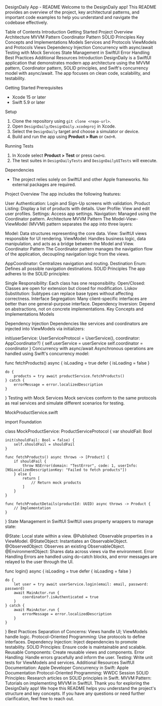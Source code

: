 DesignDaily App - README
Welcome to the DesignDaily app! This README provides an overview of the project, key architectural patterns, and important code examples to help you understand and navigate the codebase effectively.

Table of Contents
Introduction
Getting Started
Project Overview
Architecture
MVVM Pattern
Coordinator Pattern
SOLID Principles
Key Concepts and Implementations
Models
Services and Protocols
ViewModels and Protocols
Views
Dependency Injection
Concurrency with async/await
Testing with Mock Services
State Management in SwiftUI
Error Handling
Best Practices
Additional Resources
Introduction
DesignDaily is a SwiftUI application that demonstrates modern app architecture using the MVVM pattern, Coordinator pattern, SOLID principles, and Swift's concurrency model with async/await. The app focuses on clean code, scalability, and testability.

Getting Started
Prerequisites
 - Xcode 15 or later
 - Swift 5.9 or later

Setup
 1. Clone the repository using `git clone <repo-url>`.
 2. Open `DesignDaily/DesignDaily.xcodeproj` in Xcode.
 3. Select the `DesignDaily` target and choose a simulator or device.
 4. Build and run the app using **Product > Run** or `Cmd+R`.

Running Tests
 1. In Xcode select **Product > Test** or press `Cmd+U`.
 2. The test suites in `DesignDailyTests` and `DesignDailyUITests` will execute.

Dependencies
  - The project relies solely on SwiftUI and other Apple frameworks. No external packages are required.

Project Overview
The app includes the following features:

User Authentication: Login and Sign-Up screens with validation.
Product Listing: Display a list of products with details.
User Profile: View and edit user profiles.
Settings: Access app settings.
Navigation: Managed using the Coordinator pattern.
Architecture
MVVM Pattern
The Model-View-ViewModel (MVVM) pattern separates the app into three layers:

Model: Data structures representing the core data.
View: SwiftUI views responsible for UI rendering.
ViewModel: Handles business logic, data manipulation, and acts as a bridge between the Model and View.
Coordinator Pattern
The Coordinator pattern manages the navigation flow of the application, decoupling navigation logic from the views.

AppCoordinator: Centralizes navigation and routing.
Destination Enum: Defines all possible navigation destinations.
SOLID Principles
The app adheres to the SOLID principles:

Single Responsibility: Each class has one responsibility.
Open/Closed: Classes are open for extension but closed for modification.
Liskov Substitution: Subtypes can replace base types without affecting correctness.
Interface Segregation: Many client-specific interfaces are better than one general-purpose interface.
Dependency Inversion: Depend on abstractions, not on concrete implementations.
Key Concepts and Implementations
Models

Dependency Injection
Dependencies like services and coordinators are injected into ViewModels via initializers:

init(userService: UserServiceProtocol = UserService(), coordinator: AppCoordinator?) {
    self.userService = userService
    self.coordinator = coordinator
}
Concurrency with async/await
Asynchronous operations are handled using Swift's concurrency model:

func fetchProducts() async {
    isLoading = true
    defer { isLoading = false }
    
    do {
        products = try await productService.fetchProducts()
    } catch {
        errorMessage = error.localizedDescription
    }
}
Testing with Mock Services
Mock services conform to the same protocols as real services and simulate different scenarios for testing.

MockProductService.swift

import Foundation

class MockProductService: ProductServiceProtocol {
    var shouldFail: Bool

    init(shouldFail: Bool = false) {
        self.shouldFail = shouldFail
    }

    func fetchProducts() async throws -> [Product] {
        if shouldFail {
            throw NSError(domain: "TestError", code: 1, userInfo: [NSLocalizedDescriptionKey: "Failed to fetch products"])
        } else {
            return [
                // Return mock products
            ]
        }
    }

    func fetchProductDetails(productId: UUID) async throws -> Product {
        // Implementation
    }
}
State Management in SwiftUI
SwiftUI uses property wrappers to manage state:

@State: Local state within a view.
@Published: Observable properties in a ViewModel.
@StateObject: Instantiates an ObservableObject.
@ObservedObject: Observes an existing ObservableObject.
@EnvironmentObject: Shares data across views via the environment.
Error Handling
Errors are handled using do-catch blocks, and error messages are relayed to the user through the UI.

func login() async {
    isLoading = true
    defer { isLoading = false }
    
    do {
        let user = try await userService.login(email: email, password: password)
        await MainActor.run {
            coordinator?.isAuthenticated = true
        }
    } catch {
        await MainActor.run {
            errorMessage = error.localizedDescription
        }
    }
}
Best Practices
Separation of Concerns: Views handle UI; ViewModels handle logic.
Protocol-Oriented Programming: Use protocols to define interfaces.
Dependency Injection: Inject dependencies to promote testability.
SOLID Principles: Ensure code is maintainable and scalable.
Reusable Components: Create reusable views and components.
Error Handling: Handle errors gracefully and inform the user.
Testing: Write unit tests for ViewModels and services.
Additional Resources
SwiftUI Documentation: Apple Developer
Concurrency in Swift: Apple Documentation
Protocol-Oriented Programming: WWDC Session
SOLID Principles: Research articles on SOLID principles in Swift.
MVVM Pattern: Tutorials on implementing MVVM in SwiftUI.
Thank you for exploring the DesignDaily app! We hope this README helps you understand the project's structure and key concepts. If you have any questions or need further clarification, feel free to reach out.






